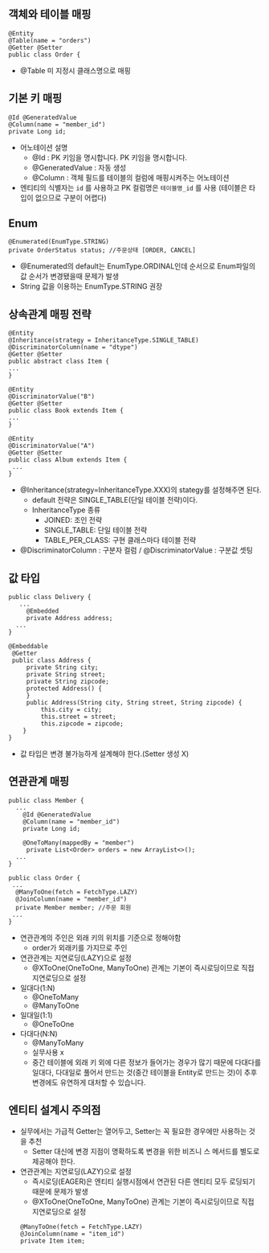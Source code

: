 


## 객체와 테이블 매핑
```
@Entity
@Table(name = "orders")
@Getter @Setter
public class Order {

```
- @Table 미 지정시 클래스명으로 매핑

## 기본 키 매핑
```
@Id @GeneratedValue
@Column(name = "member_id")
private Long id;
```
- 어노테이션 설명 
   - @Id : PK 키임을 명시합니다. PK 키임을 명시합니다.
   - @GeneratedValue : 자동 생성
   - @Column : 객체 필드를 테이블의 컬럼에 매핑시켜주는 어노테이션
- 엔티티의 식별자는 `id` 를 사용하고 PK 컬럼명은 `테이블명_id` 를 사용 (테이블은 타입이 없으므로 구분이 어렵다)

## Enum 
```
@Enumerated(EnumType.STRING)
private OrderStatus status; //주문상태 [ORDER, CANCEL]
```
- @Enumerated의 default는 EnumType.ORDINAL인데 순서으로 Enum파일의 값 순서가 변경됐을때 문제가 발생
- String 값을 이용하는 EnumType.STRING 권장

## 상속관계 매핑 전략
```
@Entity
@Inheritance(strategy = InheritanceType.SINGLE_TABLE)
@DiscriminatorColumn(name = "dtype")
@Getter @Setter
public abstract class Item {
...
}
```
```
@Entity
@DiscriminatorValue("B")
@Getter @Setter
public class Book extends Item {
...
}
```
```
@Entity
@DiscriminatorValue("A")
@Getter @Setter
public class Album extends Item {
 ...
}
```

- @Inheritance(strategy=InheritanceType.XXX)의 stategy를 설정해주면 된다.
   - default 전략은 SINGLE_TABLE(단일 테이블 전략)이다.
   - InheritanceType 종류
      - JOINED: 조인 전략
      - SINGLE_TABLE: 단일 테이블 전략
      - TABLE_PER_CLASS: 구현 클래스마다 테이블 전략
- @DiscriminatorColumn : 구분자 컬럼 / @DiscriminatorValue : 구분값 셋팅

## 값 타입
```
public class Delivery {
   ...
     @Embedded
     private Address address;
  ...
}
```
```
@Embeddable
 @Getter
 public class Address {
     private String city;
     private String street;
     private String zipcode;
     protected Address() {
     }
     public Address(String city, String street, String zipcode) {
         this.city = city;
         this.street = street;
         this.zipcode = zipcode;
    }
}
```
-  값 타입은 변경 불가능하게 설계해야 한다.(Setter 생성 X)


## 연관관계 매핑

```
public class Member {
  ...
    @Id @GeneratedValue
    @Column(name = "member_id")
    private Long id;

    @OneToMany(mappedBy = "member")
     private List<Order> orders = new ArrayList<>();
  ...
}
```
```
public class Order {
 ...
  @ManyToOne(fetch = FetchType.LAZY)   
  @JoinColumn(name = "member_id") 
  private Member member; //주문 회원
 ...
}
```
- 연관관계의 주인은 외래 키의 위치를 기준으로 정해야함
   - order가 외래키를 가지므로 주인
- 연관관계는 지연로딩(LAZY)으로 설정
   - @XToOne(OneToOne, ManyToOne) 관계는 기본이 즉시로딩이므로 직접 지연로딩으로 설정
- 일대다(1:N)
   - @OneToMany
   - @ManyToOne
- 일대일(1:1)
   - @OneToOne
- 다대다(N:N)
   - @ManyToMany
   - 실무사용 x
   - 중간 테이블에 외래 키 외에 다른 정보가 들어가는 경우가 많기 때문에 다대다를 일대다, 다대일로 풀어서 만드는 것(중간 테이블을 Entity로 만드는 것)이 추후 변경에도 유연하게 대처할 수 있습니다.
     
##  엔티티 설계시 주의점
- 실무에서는 가급적 Getter는 열어두고, Setter는 꼭 필요한 경우에만 사용하는 것을 추천
   -  Setter 대신에 변경 지점이 명확하도록 변경을 위한 비즈니 스 메서드를 별도로 제공해야 한다.
- 연관관계는 지연로딩(LAZY)으로 설정
   - 즉시로딩(EAGER)은 엔티티 실행시점에서 연관된 다른 엔티티 모두 로딩되기때문에 문제가 발생
   - @XToOne(OneToOne, ManyToOne) 관계는 기본이 즉시로딩이므로 직접 지연로딩으로 설정
  ```
  @ManyToOne(fetch = FetchType.LAZY)
  @JoinColumn(name = "item_id")
  private Item item;
  ```
  
